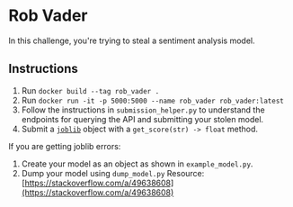 # Rob Vader

In this challenge, you're trying to steal a sentiment analysis model.

## Instructions
1. Run `docker build --tag rob_vader .`
2. Run `docker run -it -p 5000:5000 --name rob_vader rob_vader:latest`
3. Follow the instructions in `submission_helper.py` to understand the endpoints for querying the API and submitting your stolen model.
4. Submit a [`joblib`](https://joblib.readthedocs.io/en/latest/persistence.html) object with a `get_score(str) -> float` method.

If you are getting joblib errors:
1. Create your model as an object as shown in `example_model.py`.
2. Dump your model using `dump_model.py`
Resource: [https://stackoverflow.com/a/49638608](https://stackoverflow.com/a/49638608)

